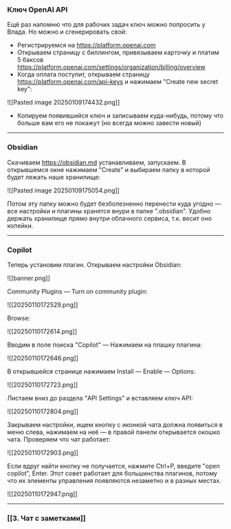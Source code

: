 
### Ключ OpenAI API

Ещё раз напомню что для рабочих задач ключ можно попросить у Влада. Но можно и сгенерировать свой:
- Регистрируемся на https://platform.openai.com
- Открываем страницу с биллингом, привязываем карточку и платим 5 баксов https://platform.openai.com/settings/organization/billing/overview
- Когда оплата поступит, открываем страницу https://platform.openai.com/api-keys и нажимаем "Create new secret key":

![[Pasted image 20250109174432.png]]

- Копируем появившийся ключ и записываем куда-нибудь, потому что больше вам его не покажут (но всегда можно завести новый)


---


### Obsidian

Скачиваем https://obsidian.md устанавливаем, запускаем. В открывшемся окне нажимаем "Create" и выбираем папку в которой будет лежать наше хранилище:

![[Pasted image 20250109175054.png]]

Потом эту папку можно будет безболезненно перенести куда угодно — все настройки и плагины хранятся внури в папке ".obsidian". Удобно держать хранилище прямо внутри облачного сервиса, т.к. весит оно копейки.

---



### Copilot
Теперь установим плагин. Открываем настройки Obsidian:

![[banner.png]]

Community Plugins — Turn on community plugin:

![[20250110172529.png]]
 
 Browse:
 
![[20250110172614.png]]

Вводим в поле поиска "Copilot" — Нажимаем на плашку плагина:

![[20250110172646.png]]

В открывшейся странице нажимаем Install — Enable — Options:

![[20250110172723.png]]

Листаем вниз до раздела "API Settings" и вставляем ключ API:

![[20250110172804.png]]

Закрываем настройки, ищем кнопку с иконкой чата должна появиться в меню слева, нажимаем на неё — в правой панели открывается окошко чата. Проверяем что чат работает:

![[20250110172903.png]]

Если вдруг найти кнопку не получается, нажмите Ctrl+P, введите "open copilot", Enter. Этот совет работает для большинства плагинов, потому что их элементы управления появляются незаметно и в разных местах.

![[20250110172947.png]]

---


### [[3. Чат с заметками]]